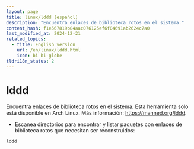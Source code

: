 ```yaml
---
layout: page
title: linux/lddd (español)
description: "Encuentra enlaces de biblioteca rotos en el sistema."
content_hash: f1e567819b84aac076125ef6f04691ab2624c7a0
last_modified_at: 2024-12-21
related_topics:
  - title: English version
    url: /en/linux/lddd.html
    icon: bi bi-globe
tldri18n_status: 2
---
```

# lddd

Encuentra enlaces de biblioteca rotos en el sistema.
Esta herramienta solo está disponible en Arch Linux.
Más información: <https://manned.org/lddd>.

- Escanea directorios para encontrar y listar paquetes con enlaces de biblioteca rotos que necesitan ser reconstruidos:

`lddd`
